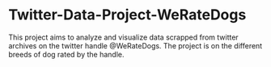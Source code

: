 # Twitter-Data-Project-WeRateDogs
This project aims to analyze and visualize data scrapped from twitter archives on the twitter handle @WeRateDogs. The project is on the different breeds of dog rated by the handle.

